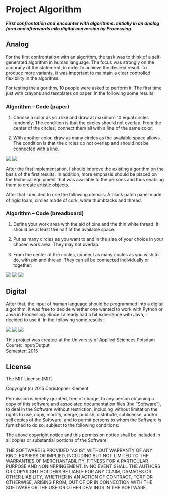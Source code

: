 # Project Algorithm

***First confrontation and encounter with algorithms. Initially in an analog form and afterwards into digital conversion by Processing.***

## Analog

For the first confrontation with an algorithm, the task was to think of a self-generated algorithm in human language. The focus was strongly on the accuracy of the statement, in order to achieve the desired result. To produce more variants, it was important to maintain a clear controlled flexibility in the algorithm.

For testing the algorithm, 10 people were asked to perform it. The first time just with crayons and templates on paper. In the following some results:

### Algorithm – Code (paper)

1. Choose a color as you like and draw at maximum 10 equal circles randomly. The condition is that the circles should not overlap. From the center of the circles, connect them all with a line of the same color.

2. With another color, draw as many circles as the available space allows. The condition is that the circles do not overlap and should not be connected with a line.

![](analog/v1/02.jpg)
![](analog/v1/05.jpg)

After the first implementation, I should improve the existing algorithm on the basis of the first results. In addition, more emphasis should be placed on the technical equipment that was available to the persons and thus enabling them to create artistic objects.

After that I decided to use the following utensils:
A black patch panel made of rigid foam, circles made of cork, white thumbtacks and thread.

### Algorithm – Code (breadboard)

1. Define your work area with the aid of pins and the thin white thread. It should be at least the half of the available space.

2. Put as many circles as you want to and in the size of your choice in your chosen work area. They may not overlap.

3. From the center of the circles, connect as many circles as you wish to do, with pin and thread. They can all be connected individually or together.


![](analog/materials.jpg)
![](analog/v2/01.jpg)
![](analog/v2/04.jpg)

## Digital

After that, the input of human language should be programmed into a digital algorithm. It was free to decide whether one wanted to work with Python or Java in Processing. Since I already had a bit experience with Java, I decided to use it.
In the following some results:

![](digital/01.png)
![](digital/02.png)
![](digital/06.png)

This project was created at the University of Applied Sciences Potsdam  
Course: Input/Output  
Semester: 2015

## License

The MIT License (MIT)

Copyright (c) 2015 Christopher Klement

Permission is hereby granted, free of charge, to any person obtaining a copy
of this software and associated documentation files (the "Software"), to deal
in the Software without restriction, including without limitation the rights
to use, copy, modify, merge, publish, distribute, sublicense, and/or sell
copies of the Software, and to permit persons to whom the Software is
furnished to do so, subject to the following conditions:

The above copyright notice and this permission notice shall be included in all
copies or substantial portions of the Software.

THE SOFTWARE IS PROVIDED "AS IS", WITHOUT WARRANTY OF ANY KIND, EXPRESS OR
IMPLIED, INCLUDING BUT NOT LIMITED TO THE WARRANTIES OF MERCHANTABILITY,
FITNESS FOR A PARTICULAR PURPOSE AND NONINFRINGEMENT. IN NO EVENT SHALL THE
AUTHORS OR COPYRIGHT HOLDERS BE LIABLE FOR ANY CLAIM, DAMAGES OR OTHER
LIABILITY, WHETHER IN AN ACTION OF CONTRACT, TORT OR OTHERWISE, ARISING FROM,
OUT OF OR IN CONNECTION WITH THE SOFTWARE OR THE USE OR OTHER DEALINGS IN THE
SOFTWARE.
